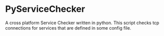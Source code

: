 # PyServiceChecker
A cross platform Service Checker written in python.
This script checks tcp connections for services that are defined in some config file.
